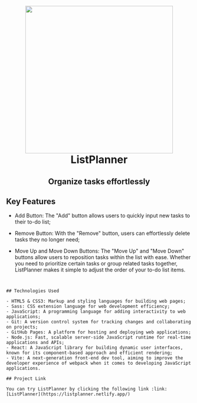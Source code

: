 <h1 align="center">
  <br>
    <img src="https://i.ibb.co/2g96FD0/Black-and-Gold-Classy-Minimalist-Circular-Name-Logo-1-removebg-preview.png" width="400">
  <br>
  ListPlanner
  <br>
</h1>

<h2 align="center">Organize tasks effortlessly</h2>

## Key Features

- Add Button: The "Add" button allows users to quickly input new tasks to their to-do list;

- Remove Button: With the "Remove" button, users can effortlessly delete tasks they no longer need;

- Move Up and Move Down Buttons: The "Move Up" and "Move Down" buttons allow users to reposition tasks within the list with ease. Whether you need to prioritize certain tasks or group related tasks together, ListPlanner makes it simple to adjust the order of your to-do list items.


```


## Technologies Used

- HTML5 & CSS3: Markup and styling languages for building web pages;
- Sass: CSS extension language for web development efficiency;
- JavaScript: A programming language for adding interactivity to web applications;
- Git: A version control system for tracking changes and collaborating on projects;
- GitHub Pages: A platform for hosting and deploying web applications;
- Node.js: Fast, scalable server-side JavaScript runtime for real-time applications and APIs;
- React: A JavaScript library for building dynamic user interfaces, known for its component-based approach and efficient rendering;
- Vite: A next-generation front-end dev tool, aiming to improve the developer experience of webpack when it comes to developing JavaScript applications.

## Project Link

You can try ListPlanner by clicking the following link :link: [ListPlanner](https://listplanner.netlify.app/)
